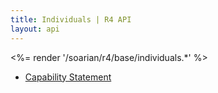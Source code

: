 ```yaml
---
title: Individuals | R4 API
layout: api
---
```


<%= render '/soarian/r4/base/individuals.*' %>

* [Capability Statement](/soarian/r4/base/conformance/capabilityStatement)